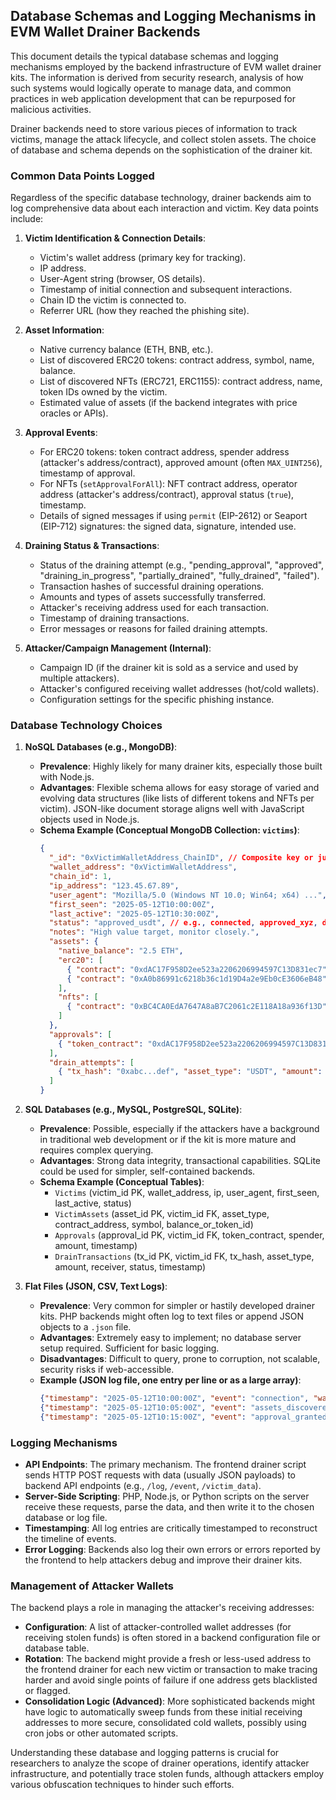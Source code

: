 ## Database Schemas and Logging Mechanisms in EVM Wallet Drainer Backends

This document details the typical database schemas and logging mechanisms employed by the backend infrastructure of EVM wallet drainer kits. The information is derived from security research, analysis of how such systems would logically operate to manage data, and common practices in web application development that can be repurposed for malicious activities.

Drainer backends need to store various pieces of information to track victims, manage the attack lifecycle, and collect stolen assets. The choice of database and schema depends on the sophistication of the drainer kit.

### Common Data Points Logged

Regardless of the specific database technology, drainer backends aim to log comprehensive data about each interaction and victim. Key data points include:

1.  **Victim Identification & Connection Details**:
    *   Victim's wallet address (primary key for tracking).
    *   IP address.
    *   User-Agent string (browser, OS details).
    *   Timestamp of initial connection and subsequent interactions.
    *   Chain ID the victim is connected to.
    *   Referrer URL (how they reached the phishing site).

2.  **Asset Information**:
    *   Native currency balance (ETH, BNB, etc.).
    *   List of discovered ERC20 tokens: contract address, symbol, name, balance.
    *   List of discovered NFTs (ERC721, ERC1155): contract address, name, token IDs owned by the victim.
    *   Estimated value of assets (if the backend integrates with price oracles or APIs).

3.  **Approval Events**:
    *   For ERC20 tokens: token contract address, spender address (attacker's address/contract), approved amount (often `MAX_UINT256`), timestamp of approval.
    *   For NFTs (`setApprovalForAll`): NFT contract address, operator address (attacker's address/contract), approval status (`true`), timestamp.
    *   Details of signed messages if using `permit` (EIP-2612) or Seaport (EIP-712) signatures: the signed data, signature, intended use.

4.  **Draining Status & Transactions**:
    *   Status of the draining attempt (e.g., "pending_approval", "approved", "draining_in_progress", "partially_drained", "fully_drained", "failed").
    *   Transaction hashes of successful draining operations.
    *   Amounts and types of assets successfully transferred.
    *   Attacker's receiving address used for each transaction.
    *   Timestamp of draining transactions.
    *   Error messages or reasons for failed draining attempts.

5.  **Attacker/Campaign Management (Internal)**:
    *   Campaign ID (if the drainer kit is sold as a service and used by multiple attackers).
    *   Attacker's configured receiving wallet addresses (hot/cold wallets).
    *   Configuration settings for the specific phishing instance.

### Database Technology Choices

1.  **NoSQL Databases (e.g., MongoDB)**:
    *   **Prevalence**: Highly likely for many drainer kits, especially those built with Node.js.
    *   **Advantages**: Flexible schema allows for easy storage of varied and evolving data structures (like lists of different tokens and NFTs per victim). JSON-like document storage aligns well with JavaScript objects used in Node.js.
    *   **Schema Example (Conceptual MongoDB Collection: `victims`)**:
        ```json
        {
          "_id": "0xVictimWalletAddress_ChainID", // Composite key or just wallet address if single chain focus
          "wallet_address": "0xVictimWalletAddress",
          "chain_id": 1,
          "ip_address": "123.45.67.89",
          "user_agent": "Mozilla/5.0 (Windows NT 10.0; Win64; x64) ...",
          "first_seen": "2025-05-12T10:00:00Z",
          "last_active": "2025-05-12T10:30:00Z",
          "status": "approved_usdt", // e.g., connected, approved_xyz, draining, drained, failed
          "notes": "High value target, monitor closely.",
          "assets": {
            "native_balance": "2.5 ETH",
            "erc20": [
              { "contract": "0xdAC17F958D2ee523a2206206994597C13D831ec7", "symbol": "USDT", "balance": "5000.75" },
              { "contract": "0xA0b86991c6218b36c1d19D4a2e9Eb0cE3606eB48", "symbol": "USDC", "balance": "1200.50" }
            ],
            "nfts": [
              { "contract": "0xBC4CA0EdA7647A8aB7C2061c2E118A18a936f13D", "token_ids": ["1234", "5678"] }
            ]
          },
          "approvals": [
            { "token_contract": "0xdAC17F958D2ee523a2206206994597C13D831ec7", "spender": "0xAttackerSpenderAddress", "amount": "unlimited", "timestamp": "2025-05-12T10:15:00Z" }
          ],
          "drain_attempts": [
            { "tx_hash": "0xabc...def", "asset_type": "USDT", "amount": "5000.75", "receiver": "0xAttackerReceiverWallet", "status": "success", "timestamp": "2025-05-12T10:20:00Z" }
          ]
        }
        ```

2.  **SQL Databases (e.g., MySQL, PostgreSQL, SQLite)**:
    *   **Prevalence**: Possible, especially if the attackers have a background in traditional web development or if the kit is more mature and requires complex querying.
    *   **Advantages**: Strong data integrity, transactional capabilities. SQLite could be used for simpler, self-contained backends.
    *   **Schema Example (Conceptual Tables)**:
        *   `Victims` (victim_id PK, wallet_address, ip, user_agent, first_seen, last_active, status)
        *   `VictimAssets` (asset_id PK, victim_id FK, asset_type, contract_address, symbol, balance_or_token_id)
        *   `Approvals` (approval_id PK, victim_id FK, token_contract, spender, amount, timestamp)
        *   `DrainTransactions` (tx_id PK, victim_id FK, tx_hash, asset_type, amount, receiver, status, timestamp)

3.  **Flat Files (JSON, CSV, Text Logs)**:
    *   **Prevalence**: Very common for simpler or hastily developed drainer kits. PHP backends might often log to text files or append JSON objects to a `.json` file.
    *   **Advantages**: Extremely easy to implement; no database server setup required. Sufficient for basic logging.
    *   **Disadvantages**: Difficult to query, prone to corruption, not scalable, security risks if web-accessible.
    *   **Example (JSON log file, one entry per line or as a large array)**:
        ```json
        {"timestamp": "2025-05-12T10:00:00Z", "event": "connection", "wallet": "0xVictim1...", "ip": "1.2.3.4"}
        {"timestamp": "2025-05-12T10:05:00Z", "event": "assets_discovered", "wallet": "0xVictim1...", "assets": [{"token": "USDT", "balance": 100}]}
        {"timestamp": "2025-05-12T10:15:00Z", "event": "approval_granted", "wallet": "0xVictim1...", "token": "USDT", "spender": "0xAttacker..."}
        ```

### Logging Mechanisms

*   **API Endpoints**: The primary mechanism. The frontend drainer script sends HTTP POST requests with data (usually JSON payloads) to backend API endpoints (e.g., `/log`, `/event`, `/victim_data`).
*   **Server-Side Scripting**: PHP, Node.js, or Python scripts on the server receive these requests, parse the data, and then write it to the chosen database or log file.
*   **Timestamping**: All log entries are critically timestamped to reconstruct the timeline of events.
*   **Error Logging**: Backends also log their own errors or errors reported by the frontend to help attackers debug and improve their drainer kits.

### Management of Attacker Wallets

The backend plays a role in managing the attacker's receiving addresses:

*   **Configuration**: A list of attacker-controlled wallet addresses (for receiving stolen funds) is often stored in a backend configuration file or database table.
*   **Rotation**: The backend might provide a fresh or less-used address to the frontend drainer for each new victim or transaction to make tracing harder and avoid single points of failure if one address gets blacklisted or flagged.
*   **Consolidation Logic (Advanced)**: More sophisticated backends might have logic to automatically sweep funds from these initial receiving addresses to more secure, consolidated cold wallets, possibly using cron jobs or other automated scripts.

Understanding these database and logging patterns is crucial for researchers to analyze the scope of drainer operations, identify attacker infrastructure, and potentially trace stolen funds, although attackers employ various obfuscation techniques to hinder such efforts.

